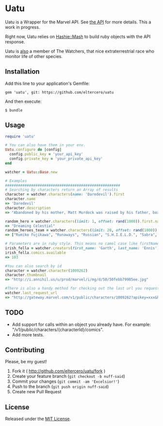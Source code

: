 # Uatu

Uatu is a Wrapper for the Marvel API. See [the API](http://developer.marvel.com) for more details. This a work in progress.

Right now, Uatu relies on [Hashie::Mash](https://github.com/intridea/hashie) to build ruby objects with the API response. 

Uatu is [also](http://en.wikipedia.org/wiki/Uatu) a member of The Watchers, that nice extraterrestrial race who monitor life of other species.

## Installation

Add this line to your application's Gemfile:

    gem 'uatu', git: https://github.com/eltercero/uatu

And then execute:

    $ bundle

## Usage

```ruby
require 'uatu'

# You can also have them in your env.
Uatu.configure do |config|
  config.public_key = 'your_api_key'
  config.private_key = 'your_private_api_key'
end

watcher = Uatu::Base.new

# Examples
#####################################################
# Searching by characters return an Array of results
character = watcher.characters(name: 'Daredevil').first
character.name
=> 'Daredevil'
character.description
=> "Abandoned by his mother, Matt Murdock was raised by his father, boxer \"Battling Jack\" Murdock, in Hell's Kitchen. Realizing that rules were needed to prevent people from behaving badly, young Matt decided to study law; however, when he saved a man from an oncoming truck, it spilled a radioactive cargo that rendered Matt blind while enhancing his remaining senses. Under the harsh tutelage of blind martial arts master Stick, Matt mastered his heightened senses and became a formidable fighter."

random_hero = watcher.characters(limit: 1, offset: rand(1000)).first.name
=> "Dreaming Celestial"
random_heroes_team = watcher.characters(limit: 20, offset: rand(1000)).map(&:name)
=> ["Rumiko Fujikawa", "Runaways", "Russian", "S.H.I.E.L.D.", "Sabra", "Sabretooth", "Sabretooth (Age of Apocalypse)", "Sabretooth (House of M)", "Sabretooth (Ultimate)", "Sage", "Salem's Seven (Ultimate)", "Sally Floyd", "Salo", "Sandman", "Santa Claus", "Saracen (Muzzafar Lambert)", "Sasquatch (Walter Langkowski)", "Satana", "Sauron", "Scalphunter"]

# Parameters are in ruby style. This means no camel case like firstName 
irish_fella = watcher.creators(first_name: 'Garth', last_name: 'Ennis').first
irish_fella.comics.available
=> 103

#You can also search by id
character = watcher.character(1009262)
character.thumbnail 
=> "http://i.annihil.us/u/prod/marvel/i/mg/d/50/50febb79985ee.jpg"

#There is also a handy method for checking out the last url you requested
watcher.last_request_url
=> "http://gateway.marvel.com/v1/public/characters/1009262?apikey=xxx&hash=xxx&ts=2014-02-08T18%3A52%3A25%2B01%3A00"
```


## TODO

* Add support for calls within an object you already have. For example: "/v1/public/characters/{characterId}/comics".
* Add more tests.

## Contributing

Please, be my guest!

1. Fork it ( http://github.com/eltercero/uatu/fork )
2. Create your feature branch (`git checkout -b nuff-said`)
3. Commit your changes (`git commit -am 'Excelsior!'`)
4. Push to the branch (`git push origin nuff-said`)
5. Create new Pull Request

## License

Released under the [MIT License](http://opensource.org/licenses/MIT).